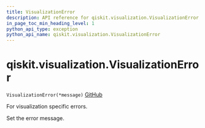 ```yaml
---
title: VisualizationError
description: API reference for qiskit.visualization.VisualizationError
in_page_toc_min_heading_level: 1
python_api_type: exception
python_api_name: qiskit.visualization.VisualizationError
---
```


# qiskit.visualization.VisualizationError

<span id="qiskit.visualization.VisualizationError" />

`VisualizationError(*message)` [GitHub](https://github.com/qiskit/qiskit/tree/stable/0.21/qiskit/visualization/exceptions.py "view source code")

For visualization specific errors.

Set the error message.

